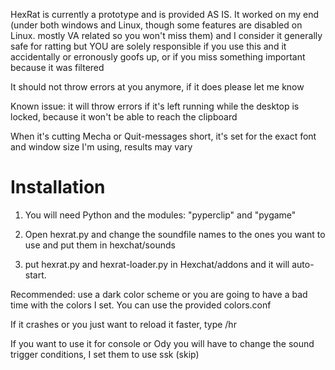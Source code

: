 HexRat is currently a prototype and is provided AS IS. 
It worked on my end (under both windows and Linux, though some features are disabled on Linux. mostly VA related so you won't miss them) and I consider it generally safe for ratting but YOU are solely responsible if you use this and it accidentally or erronously goofs up, or if you miss something important because it was filtered

It should not throw errors at you anymore, if it does please let me know

Known issue: it will throw errors if it's left running while the desktop is locked, because it won't be able to reach the clipboard

When it's cutting Mecha or Quit-messages short, it's set for the exact font and window size I'm using, results may vary

# Installation

1. You will need Python and the modules: "pyperclip" and "pygame"

2. Open hexrat.py and change the soundfile names to the ones you want to use and put them in hexchat/sounds 

3. put hexrat.py and hexrat-loader.py in Hexchat/addons and it will auto-start.


Recommended: use a dark color scheme or you are going to have a bad time with the colors I set. You can use the provided colors.conf

If it crashes or you just want to reload it faster, type /hr

If you want to use it for console or Ody you will have to change the sound trigger conditions, I set them to use ssk (skip)
